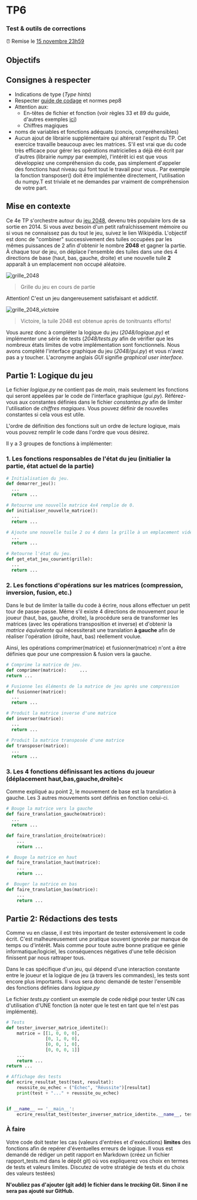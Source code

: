 # TP6
### Test & outils de corrections
:alarm_clock: Remise le [15 novembre 23h59](https://www.timeanddate.com/countdown/generic?iso=20201115T235959&p0=165&msg=Remise+TP4&font=cursive)
## Objectifs
## Consignes à respecter
- Indications de type (*Type hints*)
- Respecter [guide de codage](https://github.com/INF1007-Gabarits/Guide-codage-python) et normes pep8
- Attention aux:
  - En-têtes de fichier et fonction (voir règles 33 et 89 du guide, d'autres exemples [ici](https://www.datacamp.com/community/tutorials/docstrings-python))
  - Chiffres magiques
- noms de variables et fonctions adéquats (concis, compréhensibles)
- Aucun ajout de librairie supplémentaire qui altérerait l'esprit du TP. Cet exercice travaille beaucoup avec les matrices. S'il est vrai que du code très efficace pour gérer les opérations matricielles a déjà été écrit par d'autres (librairie *numpy* par exemple), l'intérêt ici est que vous développiez une compréhension du code, pas simplement d'appeler des fonctions haut niveau qui font tout le travail pour vous.. Par exemple la fonction transposer() doit être implémentée directement, l'utilisation du numpy.T est triviale et ne demandes par vraiment de compréhension de votre part.
## Mise en contexte
Ce 4e TP s'orchestre autour du [jeu 2048](https://fr.wikipedia.org/wiki/2048_(jeu_vid%C3%A9o)), devenu très populaire lors de sa sortie en 2014. Si vous avez besoin d'un petit rafraîchissement mémoire ou si vous ne connaissez pas du tout le jeu, suivez le lien Wikipédia.
L'objectif est donc de "combiner" successivement des tuiles occupées par les mêmes puissances de 2 afin d'obtenir le nombre **2048** et gagner la partie. À chaque tour de jeu, on déplace l'ensemble des tuiles dans une des 4 directions de base (haut, bas, gauche, droite) et une nouvelle tuile **2** apparaît à un emplacement non occupé aléatoire.    

![grille_2048](https://upload.wikimedia.org/wikipedia/commons/thumb/8/83/2048_Monotonicity.png/270px-2048_Monotonicity.png)
> Grille du jeu en cours de partie  

Attention! C'est un jeu dangereusement satisfaisant et addictif.  

![grille_2048_victoire](https://upload.wikimedia.org/wikipedia/commons/thumb/2/28/2048_finished_game.png/270px-2048_finished_game.png)

> Victoire, la tuile 2048 est obtenue après de tonitruants efforts!  

Vous aurez donc à compléter la logique du jeu (*2048/logique.py)* et implémenter une série de tests (*2048/tests.py* afin de vérifier que les nombreux états limites de votre implémentation sont fonctionnels. Nous avons complété l'interface graphique du jeu (*2048/gui.py*) et vous n'avez pas a y toucher. L'acronyme anglais *GUI* signifie *graphical user interface*.

## Partie 1: Logique du jeu
Le fichier *logique.py* ne contient pas de *main*, mais seulement les fonctions qui seront appelées par le code de l'interface graphique (*gui.py*).
Référez-vous aux constantes définies dans le fichier *constantes.py* afin de limiter l'utilisation de *chiffres magiques*. Vous pouvez définir de nouvelles constantes si cela vous est utile.

L'ordre de définition des fonctions suit un ordre de lecture logique, mais vous pouvez remplir le code dans l'ordre que vous désirez.  

Il y a 3 groupes de fonctions à implémenter:
### 1. Les fonctions responsables de l'état du jeu (initialier la partie, état actuel de la partie) 
```python
# Initialisation du jeu.
def demarrer_jeu():
  ...
  return ...
```
```python
# Retourne une nouvelle matrice 4x4 remplie de 0.
def initialiser_nouvelle_matrice():
  ...
  return ...
```
```python
# Ajoute une nouvelle tuile 2 ou 4 dans la grille à un emplacement vide aléatoire def ajouter_nouveau_2_ou_4(grille):
  ...
  return ...
```
```python
# Retourne l'état du jeu.
def get_etat_jeu_courant(grille):
  ...
  return ...
```
### 2. Les fonctions d'opérations sur les matrices (compression, inversion, fusion, etc.)

Dans le but de limiter la taille du code à écrire, nous allons effectuer un petit tour de passe-passe. Même s'il existe 4 directions de mouvement pour le joueur (haut, bas, gauche, droite), la procédure sera de transformer les matrices (avec les opérations transposition et inverse) et d'obtenir la *matrice équivalente* qui nécessiterait une translation **à gauche** afin de réaliser l'opération (droite, haut, bas) réellement voulue.

Ainsi, les opérations comprimer(matrice) et fusionner(matrice) n'ont a être définies que pour une compression & fusion vers la gauche.
```python
# Comprime la matrice de jeu.
def comprimer(matrice):     ...
return ...
```
```python
# Fusionne les éléments de la matrice de jeu après une compression 
def fusionner(matrice):
  ...
  return ...
```
```python
# Produit la matrice inverse d'une matrice
def inverser(matrice):
  ...
  return ...
```
```python
# Produit la matrice transposée d'une matrice 
def transposer(matrice):
  ...
  return ...
```
### 3. Les 4 fonctions définissant les actions du joueur (déplacement haut,bas,gauche,droite)<

Comme expliqué au point 2, le mouvement de base est la translation à gauche. Les 3 autres mouvements sont définis en fonction celui-ci.
```python
# Bouge la matrice vers la gauche
def faire_translation_gauche(matrice): 
  ...
  return ...
```
```python
def faire_translation_droite(matrice):
    ...
    return ...
```
```python
#  Bouge la matrice en haut
def faire_translation_haut(matrice):
    ...
    return ...
```
```python
#  Bouger la matrice en bas
def faire_translation_bas(matrice):
    ...
    return ...
```

## Partie 2: Rédactions des tests
Comme vu en classe, il est très important de tester extensivement le code écrit. C'est malheureusement une pratique souvent ignorée par manque de temps ou d'intérêt. Mais comme pour toute autre bonne pratique ee génie informatique/logiciel, les conséquences négatives d'une telle décision finissent par nous rattraper tous.

Dans le cas spécifique d'un jeu, qui dépend d'une interaction constante entre le joueur et la logique de jeu (à travers les commandes), les tests sont encore plus importants. Il vous sera donc demandé de tester l'ensemble des fonctions définies dans *logique.py*

Le fichier *tests.py* contient un exemple de code rédigé pour tester UN cas d'utilisation d'UNE fonction (à noter que le test en tant que tel n'est pas implémenté). 
```python
# Tests 
def tester_inverser_matrice_identite():
    matrice = [[1, 0, 0, 0],
               [0, 1, 0, 0],
               [0, 0, 1, 0],
               [0, 0, 0, 1]]
    ...
    return ...
return ...

# Affichage des tests
def ecrire_resultat_test(test, resultat):
    reussite_ou_echec = ("Échec", "Réussite")[resultat]
    print(test + "..." + reussite_ou_echec)


if __name__ == '__main__':
    ecrire_resultat_test(tester_inverser_matrice_identite.__name__, tester_inverser_matrice_identite())
```

### À faire

Votre code doit tester les cas (valeurs d'entrées et d'exécutions) **limites** des fonctions afin de repérer d'éventuelles erreurs de logique. Il vous est demandé de rédiger un petit rapport en Markdown (créez un fichier rapport_tests.md dans le dépôt git) où vos expliquerez vos choix en termes de tests et valeurs limites. Discutez de votre stratégie de tests et du choix des valeurs testées)

**N'oubliez pas d'ajouter (git add) le fichier dans le *tracking* Git. Sinon il ne sera pas ajouté sur GitHub.**
